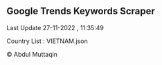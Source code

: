 

## Google Trends Keywords Scraper 
 
Last Update 27-11-2022 , 11:35:49

Country List :
VIETNAM.json



© Abdul Muttaqin 
